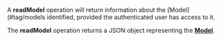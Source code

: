 A **readModel** operation will return information about the [Model](#tag/models identified, provided the authenticated user has access to it.

The **readModel** operation returns a JSON object representing the [**Model**](#tag/models).
